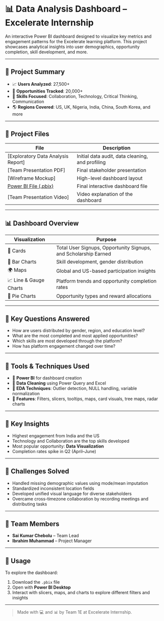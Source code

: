 # 📊 Data Analysis Dashboard – Excelerate Internship

An interactive Power BI dashboard designed to visualize key metrics and engagement patterns for the Excelerate learning platform. This project showcases analytical insights into user demographics, opportunity completion, skill development, and more.

---

## 🧾 Project Summary

- 📈 **Users Analyzed**: 27,500+
- 🎯 **Opportunities Tracked**: 20,000+
- 🧠 **Skills Focused**: Collaboration, Technology, Critical Thinking, Communication
- 🌎 **Regions Covered**: US, UK, Nigeria, India, China, South Korea, and more

---

## 📁 Project Files

| File | Description |
|------|-------------|
| [Exploratory Data Analysis Report] | Initial data audit, data cleaning, and profiling |
| [Team Presentation PDF] | Final stakeholder presentation |
| [Wireframe Mockup] | High-level dashboard layout |
| [Power BI File (.pbix)](https://github.com/Saich6/data-analysis-dashboard/blob/main/DashBoard_Final.pbix) | Final interactive dashboard file |
| [Team Presentation Video] | Video explanation of the dashboard |

---

## 📊 Dashboard Overview

| Visualization | Purpose |
|---------------|---------|
| 📌 Cards | Total User Signups, Opportunity Signups, and Scholarship Earned |
| 🧭 Bar Charts | Skill development, gender distribution |
| 🌍 Maps | Global and US-based participation insights |
| 📈 Line & Gauge Charts | Platform trends and opportunity completion rates |
| 🧩 Pie Charts | Opportunity types and reward allocations |

---

## 🎯 Key Questions Answered

- How are users distributed by gender, region, and education level?
- What are the most completed and most applied opportunities?
- Which skills are most developed through the platform?
- How has platform engagement changed over time?

---

## 🚀 Tools & Techniques Used

- 📌 **Power BI** for dashboard creation
- 🧹 **Data Cleaning** using Power Query and Excel
- 🧪 **EDA Techniques**: Outlier detection, NULL handling, variable normalization
- 🧰 **Features**: Filters, slicers, tooltips, maps, card visuals, tree maps, radar charts

---

## 🎯 Key Insights

- Highest engagement from India and the US
- Technology and Collaboration are the top skills developed
- Most popular opportunity: **Data Visualization**
- Completion rates spike in Q2 (April–June)

---

## 🧠 Challenges Solved

- Handled missing demographic values using mode/mean imputation
- Standardized inconsistent location fields
- Developed unified visual language for diverse stakeholders
- Overcame cross-timezone collaboration by recording meetings and distributing tasks

---

## 🙌 Team Members

- **Sai Kumar Chebolu** – Team Lead  
- **Ibrahim Muhammad** – Project Manager

---

## 📌 Usage

To explore the dashboard:
1. Download the `.pbix` file
2. Open with **Power BI Desktop**
3. Interact with slicers, maps, and charts to explore different filters and insights

---

> Made with 💻 and 📊 by Team 1E at Excelerate Internship.

